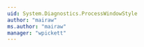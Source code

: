 ```yaml
---
uid: System.Diagnostics.ProcessWindowStyle
author: "mairaw"
ms.author: "mairaw"
manager: "wpickett"
---
```

